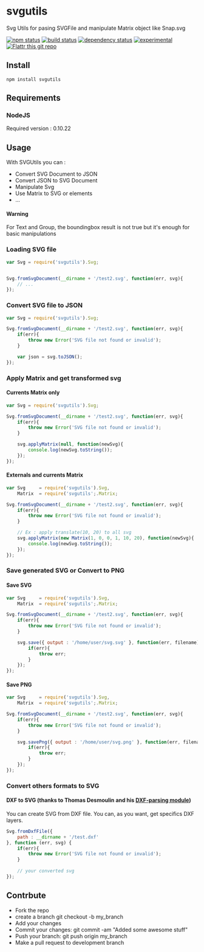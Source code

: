svgutils
========

Svg Utils for pasing SVGFile and manipulate Matrix object like Snap.svg

[![npm status](http://img.shields.io/npm/v/svgutils.svg?style=flat)](https://www.npmjs.org/package/svgutils)
[![build status](https://secure.travis-ci.org/throrin19/svgutils.svg?style=flat)](http://travis-ci.org/throrin19/svgutils)
[![dependency status](https://david-dm.org/throrin19/svgutils.svg?style=flat)](https://david-dm.org/throrin19/svgutils)
[![experimental](http://img.shields.io/badge/stability-experimental-DD5F0A.svg?style=flat)](http://nodejs.org/api/documentation.html#documentation_stability_index)
[![Flattr this git repo](http://api.flattr.com/button/flattr-badge-large.png)](https://flattr.com/submit/auto?user_id=throrin19&url=https://github.com/throrin19/svgutils/&title=SvgUtils&language=Javascript&tags=github&category=software)

## Install

```
npm install svgutils
```

## Requirements

### NodeJS

Required version : 0.10.22

## Usage

With SVGUtils you can :

+   Convert SVG Document to JSON
+   Convert JSON to SVG Document
+   Manipulate Svg
+   Use Matrix to SVG or elements
+   ...

#### Warning

For Text and Group, the boundingbox result is not true but it's enough for basic manipulations

### Loading SVG file

```javascript
var Svg = require('svgutils').Svg;


Svg.fromSvgDocument(__dirname + '/test2.svg', function(err, svg){
    // ...
});
```

### Convert SVG file to JSON

```javascript
var Svg = require('svgutils').Svg;

Svg.fromSvgDocument(__dirname + '/test2.svg', function(err, svg){
    if(err){
        throw new Error('SVG file not found or invalid');
    }

    var json = svg.toJSON();
});
```

### Apply Matrix and get transformed svg

#### Currents Matrix only

```javascript
var Svg = require('svgutils').Svg;

Svg.fromSvgDocument(__dirname + '/test2.svg', function(err, svg){
    if(err){
        throw new Error('SVG file not found or invalid');
    }

    svg.applyMatrix(null, function(newSvg){
        console.log(newSvg.toString());
    });
});
```

#### Externals and currents Matrix

```javascript
var Svg     = require('svgutils').Svg,
    Matrix  = require('svgutils';.Matrix;

Svg.fromSvgDocument(__dirname + '/test2.svg', function(err, svg){
    if(err){
        throw new Error('SVG file not found or invalid');
    }

    // Ex : apply translate(10, 20) to all svg
    svg.applyMatrix(new Matrix(1, 0, 0, 1, 10, 20), function(newSvg){
        console.log(newSvg.toString());
    });
});
```

### Save generated SVG or Convert to PNG

#### Save SVG

```javascript
var Svg     = require('svgutils').Svg,
    Matrix  = require('svgutils';.Matrix;

Svg.fromSvgDocument(__dirname + '/test2.svg', function(err, svg){
    if(err){
        throw new Error('SVG file not found or invalid');
    }

    svg.save({ output : '/home/user/svg.svg' }, function(err, filename){
        if(err){
            throw err;
        }
    });
});
```

#### Save PNG

```javascript
var Svg     = require('svgutils').Svg,
    Matrix  = require('svgutils';.Matrix;

Svg.fromSvgDocument(__dirname + '/test2.svg', function(err, svg){
    if(err){
        throw new Error('SVG file not found or invalid');
    }

    svg.savePng({ output : '/home/user/svg.png' }, function(err, filename){
        if(err){
            throw err;
        }
    });
});
```

### Convert others formats to SVG

#### DXF to SVG (thanks to Thomas Desmoulin and his [DXF-parsing module](https://github.com/thomasdesmoulin/dxf-parsing))

You can create SVG from DXF file. You can, as you want, get specifics DXF layers.

```javascript
Svg.fromDxfFile({
    path : __dirname + '/test.dxf'
}, function (err, svg) {
    if(err){
        throw new Error('SVG file not found or invalid');
    }
    
    // your converted svg
});
```


## Contrbute

+    Fork the repo
+    create a branch git checkout -b my_branch
+    Add your changes
+    Commit your changes: git commit -am "Added some awesome stuff"
+    Push your branch: git push origin my_branch
+    Make a pull request to development branch


